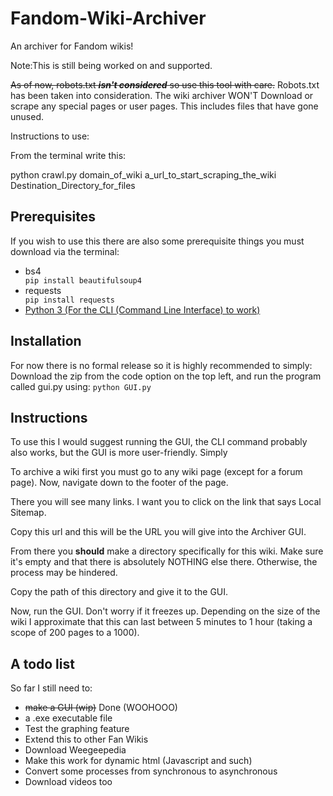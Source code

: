# Fandom-Wiki-Archiver
An archiver for Fandom wikis!

Note:This is still being worked on and supported.  

<s>As of now, robots.txt ***isn't considered*** so use this tool with care.</s> Robots.txt has been taken into consideration. The wiki archiver WON'T Download or scrape any special pages or user pages. This includes files that have gone unused. 

Instructions to use:

From the terminal write this:

python crawl.py domain_of_wiki a_url_to_start_scraping_the_wiki Destination_Directory_for_files

## Prerequisites
If you wish to use this there are also some prerequisite things you must download via the terminal:
<ul>
  <li>bs4</li>
    <code>pip install beautifulsoup4</code>
  <li>requests</li>
    <code>pip install requests</code>
  <li><a href="https://www.python.org/downloads/">Python 3 (For the CLI (Command Line Interface) to work)</a></li>
</ul>

## Installation
For now there is no formal release so it is highly recommended to simply:
Download the zip from the code option on the top left, and run the program called gui.py using:
```python GUI.py```

## Instructions
To use this I would suggest running the GUI, the CLI command probably also works, but the GUI is more user-friendly. Simply 

To archive a wiki first you must go to any wiki page (except for a forum page). Now, navigate down to the footer of the page.

There you will see many links. I want you to click on the link that says Local Sitemap.

Copy this url and this will be the URL you will give into the Archiver GUI.

From there you **should** make a directory specifically for this wiki. Make sure it's empty and that there is absolutely NOTHING else there. Otherwise, the process may be hindered.

Copy the path of this directory and give it to the GUI.

Now, run the GUI. Don't worry if it freezes up. Depending on the size of the wiki I approximate that this can last between 5 minutes to 1 hour (taking a scope of 200 pages to a 1000).

## A todo list
So far I still need to:
<ul>
  <li><s>make a GUI (wip)</s> Done (WOOHOOO)</li> 
  <li>a .exe executable file</li>
  <li>Test the graphing feature</li>
  <li>Extend this to other Fan Wikis</li>
  <li>Download Weegeepedia</li>
  <li>Make this work for dynamic html (Javascript and such)</li>
  <li>Convert some processes from synchronous to asynchronous</li>
  <li>Download videos too</li>
</ul>
